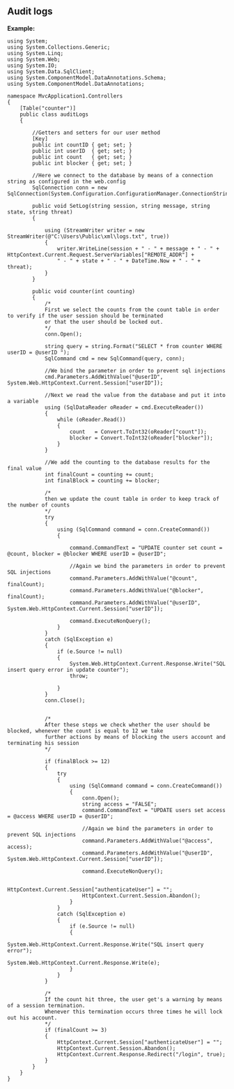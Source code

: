 
Audit logs
-------

**Example:**

   	using System;
	using System.Collections.Generic;
	using System.Linq;
	using System.Web;
	using System.IO;
	using System.Data.SqlClient;
	using System.ComponentModel.DataAnnotations.Schema;
	using System.ComponentModel.DataAnnotations;

	namespace MvcApplication1.Controllers
	{
		[Table("counter")]
		public class auditLogs
		{

			//Getters and setters for our user method
			[Key]
			public int countID { get; set; }
			public int userID  { get; set; }
			public int count   { get; set; }
			public int blocker { get; set; }

			//Here we connect to the database by means of a connection string as configured in the web.config
			SqlConnection conn = new SqlConnection(System.Configuration.ConfigurationManager.ConnectionStrings["users"].ConnectionString);

			public void SetLog(string session, string message, string state, string threat)
			{

				using (StreamWriter writer = new StreamWriter(@"C:\Users\Public\xml\logs.txt", true))
				{
                    writer.WriteLine(session + " - " + message + " - " + HttpContext.Current.Request.ServerVariables["REMOTE_ADDR"] +
                    " - " + state + " - " + DateTime.Now + " - " + threat);
				}
			}

			public void counter(int counting)
			{
				/*
				First we select the counts from the count table in order to verify if the user session should be terminated
				or that the user should be locked out.
				*/
				conn.Open();

				string query = string.Format("SELECT * from counter WHERE userID = @userID ");
				SqlCommand cmd = new SqlCommand(query, conn);

				//We bind the parameter in order to prevent sql injections
				cmd.Parameters.AddWithValue("@userID", System.Web.HttpContext.Current.Session["userID"]);

				//Next we read the value from the database and put it into a variable
				using (SqlDataReader oReader = cmd.ExecuteReader())
				{
					while (oReader.Read())
					{
						count   = Convert.ToInt32(oReader["count"]);
						blocker = Convert.ToInt32(oReader["blocker"]);
					}
				}

				//We add the counting to the database results for the final value
				int finalCount = counting += count;
				int finalBlock = counting += blocker;

				/*
				then we update the count table in order to keep track of the number of counts
				*/
				try
				{
					using (SqlCommand command = conn.CreateCommand())
					{

						command.CommandText = "UPDATE counter set count = @count, blocker = @blocker WHERE userID = @userID";

						//Again we bind the parameters in order to prevent SQL injections
						command.Parameters.AddWithValue("@count", finalCount);
						command.Parameters.AddWithValue("@blocker", finalCount);
						command.Parameters.AddWithValue("@userID", System.Web.HttpContext.Current.Session["userID"]);

						command.ExecuteNonQuery();
					}
				}
				catch (SqlException e)
				{
					if (e.Source != null)
					{
						System.Web.HttpContext.Current.Response.Write("SQL insert query error in update counter");
						throw;

					}
				}
				conn.Close();


				/*
				After these steps we check whether the user should be blocked, whenever the count is equal to 12 we take
				further actions by means of blocking the users account and terminating his session
				*/

				if (finalBlock >= 12)
				{
					try
					{
						using (SqlCommand command = conn.CreateCommand())
						{
							conn.Open();
							string access = "FALSE";
							command.CommandText = "UPDATE users set access = @access WHERE userID = @userID";

							//Again we bind the parameters in order to prevent SQL injections
							command.Parameters.AddWithValue("@access", access);
							command.Parameters.AddWithValue("@userID", System.Web.HttpContext.Current.Session["userID"]);

							command.ExecuteNonQuery();

							HttpContext.Current.Session["authenticateUser"] = "";
							HttpContext.Current.Session.Abandon();
						}
					}
					catch (SqlException e)
					{
						if (e.Source != null)
						{
							System.Web.HttpContext.Current.Response.Write("SQL insert query error");
							System.Web.HttpContext.Current.Response.Write(e);
						}
					}
				}
				
				/*
				If the count hit three, the user get's a warning by means of a session termination.
				Whenever this termination occurs three times he will lock out his account.
				*/
				if (finalCount >= 3)
				{
					HttpContext.Current.Session["authenticateUser"] = "";
					HttpContext.Current.Session.Abandon();
					HttpContext.Current.Response.Redirect("/login", true);
				}
			}
		}
	}
